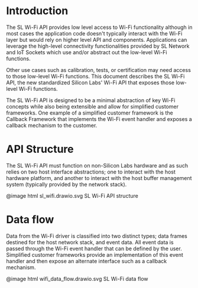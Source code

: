 # Introduction

The SL Wi-Fi API provides low level access to Wi-Fi functionality although in most cases the application code doesn't typically interact with the Wi-Fi layer but would rely on higher level API and components. 
Applications can leverage the high-level connectivity functionalities provided by SL Network and IoT Sockets which use and/or abstract out the low-level Wi-Fi functions.

Other use cases such as calibration, tests, or certification may need access to those low-level Wi-Fi functions. This document describes the SL Wi-Fi API, the new standardized Silicon Labs' Wi-Fi API that exposes those low-level Wi-Fi functions.

The SL Wi-Fi API is designed to be a minimal abstraction of key Wi-Fi concepts while also being extensible and allow for simplified customer frameworks. One example of a simplified customer framework is the Callback Framework that implements the Wi-Fi event handler and exposes a callback mechanism to the customer.

# API Structure
The SL Wi-Fi API must function on non-Silicon Labs hardware and as such relies on two host interface abstractions; one to interact with the host hardware platform, and another to interact with the host buffer management system (typically provided by the network stack).

@image html sl_wifi.drawio.svg SL Wi-Fi API structure

# Data flow
Data from the Wi-Fi driver is classified into two distinct types; data frames destined for the host network stack, and event data. 
All event data is passed through the Wi-Fi event handler that can be defined by the user. Simplified customer frameworks provide an implementation of this event handler and then expose an alternate interface such as a callback mechanism.

@image html wifi_data_flow.drawio.svg SL Wi-Fi data flow
